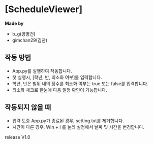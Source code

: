 # [ScheduleViewer]
**Made by**
- b_g(양병건)
- gimchan29(김찬)

## 작동 방법
- App.py를 실행하여 작동합니다.
- 첫 실행시, [학년, 반, 최소화 여부]를 입력합니다.
- 학년, 반은 범위 내의 정수를 최소화 여부는 true 또는 false를 입력합니다.
- 최소화 체크로 한눈에 다음 일정 확인이 가능합니다.

## 작동되지 않을 때
- 입력 도중 App.py가 종료된 경우, setting.txt를 제거합니다.
- 시간이 다른 경우, Win + i 를 눌러 설정에서 날짜 및 시간을 변경합니다.

release V1.0
